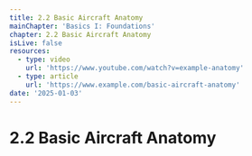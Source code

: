 ```yaml
---
title: 2.2 Basic Aircraft Anatomy
mainChapter: 'Basics I: Foundations'
chapter: 2.2 Basic Aircraft Anatomy
isLive: false
resources:
  - type: video
    url: 'https://www.youtube.com/watch?v=example-anatomy'
  - type: article
    url: 'https://www.example.com/basic-aircraft-anatomy'
date: '2025-01-03'
---
```


# 2.2 Basic Aircraft Anatomy

